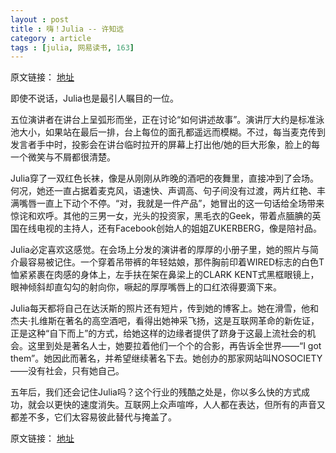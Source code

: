 ```yaml
---
layout : post
title : 嗨！Julia -- 许知远
category : article
tags : [julia, 网易读书, 163]
---
```


原文链接： [地址](http://book.163.com/09/0910/10/5IRI0QK700923IP6_2.html)

即使不说话，Julia也是最引人瞩目的一位。

五位演讲者在讲台上呈弧形而坐，正在讨论“如何讲述故事”。演讲厅大约是标准泳池大小，如果站在最后一排，台上每位的面孔都遥远而模糊。不过，每当麦克传到发言者手中时，投影会在讲台临时拉开的屏幕上打出他/她的巨大形象，脸上的每一个微笑与不屑都很清楚。

Julia穿了一双红色长袜，像是从刚刚从昨晚的酒吧的夜舞里，直接冲到了会场。何况，她还一直占据着麦克风，语速快、声调高、句子间没有过渡，两片红艳、丰满嘴唇一直上下动个不停。“对，我就是一件产品”，她冒出的这一句话给全场带来惊诧和欢呼。其他的三男一女，光头的投资家，黑毛衣的Geek，带着点腼腆的英国在线电视的主持人，还有Facebook创始人的姐姐ZUKERBERG，像是陪衬品。

Julia必定喜欢这感觉。在会场上分发的演讲者的厚厚的小册子里，她的照片与简介最容易被记住。一个穿着吊带裤的年轻姑娘，那件胸前印着WIRED标志的白色T恤紧紧裹在肉感的身体上，左手扶在架在鼻梁上的CLARK KENT式黑框眼镜上，眼神倾斜却直勾勾的射向你，噘起的厚厚嘴唇上的口红浓得要滴下来。

Julia每天都将自己在达沃斯的照片还有短片，传到她的博客上。她在滑雪，他和杰夫·扎维斯在著名的高空酒吧，看得出她神采飞扬，这是互联网革命的新佐证，正是这种“自下而上”的方式，给她这样的边缘者提供了跻身于这最上流社会的机会。这里到处是著名人士，她要拉着他们一个个的合影，再告诉全世界——“I got them”。她因此而著名，并希望继续著名下去。她创办的那家网站叫NOSOCIETY——没有社会，只有她自己。

五年后，我们还会记住Julia吗？这个行业的残酷之处是，你以多么快的方式成功，就会以更快的速度消失。互联网上众声喧哗，人人都在表达，但所有的声音又都差不多，它们太容易彼此替代与掩盖了。

原文链接： [地址](http://book.163.com/09/0910/10/5IRI0QK700923IP6_2.html)